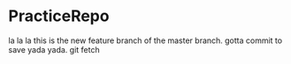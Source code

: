 # PracticeRepo
la la la
this is the new feature branch of the master branch. gotta commit to save yada yada. 
git fetch
